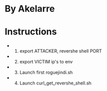 # By Akelarre

Instructions
============

- 1. export ATTACKER, revershe shell PORT 
- 2. export VICTIM ip's to env
- 3. Launch first roguejindi.sh
- 4. Launch curl_get_revershe_shell.sh
